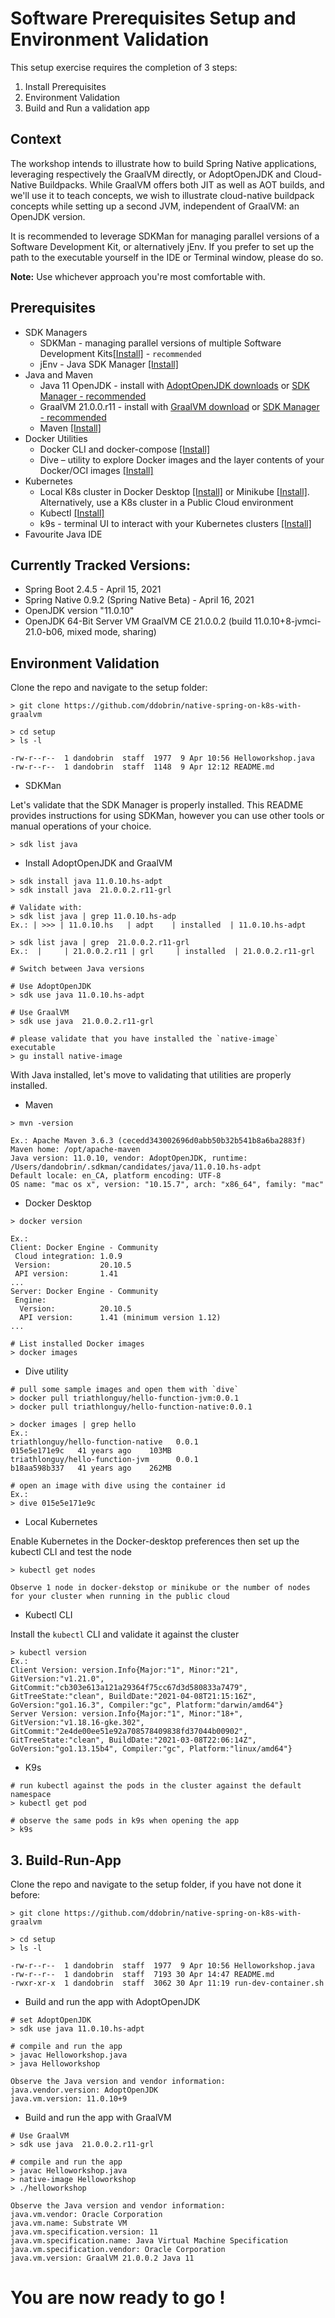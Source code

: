 # Software Prerequisites Setup and Environment Validation

This setup exercise requires the completion of 3 steps:
1. Install Prerequisites
2. Environment Validation 
3. Build and Run a validation app 

## Context
The workshop intends to illustrate how to build Spring Native applications, leveraging respectively the GraalVM directly, 
or AdoptOpenJDK and Cloud-Native Buildpacks. While GraalVM offers both JIT as well as AOT builds, and we'll use it to teach concepts, we wish to illustrate cloud-native buildpack concepts while setting up a second JVM, independent of GraalVM: an OpenJDK version.

It is recommended to leverage  SDKMan for managing parallel versions of a Software Development Kit, or alternatively jEnv.
If you prefer to set up the path to the executable yourself in the IDE or Terminal window, please do so.

**Note:** Use whichever approach you're most comfortable with.

## Prerequisites 

* SDK Managers
    * SDKMan - managing parallel versions of multiple Software Development Kits[[Install]](https://sdkman.io/) - `recommended`
    * jEnv - Java SDK Manager [[Install]](https://www.jenv.be/)
* Java and Maven
    * Java 11 OpenJDK - install with [AdoptOpenJDK downloads](https://adoptopenjdk.net/installation.html) or [SDK Manager - recommended](https://sdkman.io/jdks#AdoptOpenJDK)
    * GraalVM 21.0.0.r11 - install with [GraalVM download](https://www.graalvm.org/) or [SDK Manager - recommended](https://sdkman.io/jdks#Oracle)
    * Maven [[Install]](https://maven.apache.org/install.html)
* Docker Utilities
    * Docker CLI and docker-compose [[Install]](https://www.docker.com/products/docker-desktop)
    * Dive – utility to explore Docker images and the layer contents of your Docker/OCI images [[Install]](https://github.com/wagoodman/dive)
* Kubernetes
    * Local K8s cluster in Docker Desktop [[Install]]((https://www.docker.com/products/docker-desktop)) or Minikube [[Install]](https://minikube.sigs.k8s.io/docs/start/). Alternatively, use a K8s cluster in a Public Cloud environment
    * Kubectl [[Install]](https://kubernetes.io/docs/tasks/tools/)
    * k9s - terminal UI to interact with your Kubernetes clusters [[Install]](https://github.com/derailed/k9s)
* Favourite Java IDE

## Currently Tracked Versions:
* Spring Boot 2.4.5 - April 15, 2021
* Spring Native 0.9.2 (Spring Native Beta) - April 16, 2021
* OpenJDK version "11.0.10"
* OpenJDK 64-Bit Server VM GraalVM CE 21.0.0.2 (build 11.0.10+8-jvmci-21.0-b06, mixed mode, sharing)

## Environment Validation

Clone the repo and navigate to the setup folder:
```shell
> git clone https://github.com/ddobrin/native-spring-on-k8s-with-graalvm

> cd setup
> ls -l

-rw-r--r--  1 dandobrin  staff  1977  9 Apr 10:56 Helloworkshop.java
-rw-r--r--  1 dandobrin  staff  1148  9 Apr 12:12 README.md
```

* SDKMan

Let's validate that the SDK Manager is properly installed. This README provides instructions for using SDKMan, however you can use other tools or manual operations of your choice.

```shell
> sdk list java
```

* Install AdoptOpenJDK and GraalVM
```shell
> sdk install java 11.0.10.hs-adpt 
> sdk install java  21.0.0.2.r11-grl 

# Validate with:
> sdk list java | grep 11.0.10.hs-adp
Ex.: | >>> | 11.0.10.hs   | adpt    | installed  | 11.0.10.hs-adpt     

> sdk list java | grep  21.0.0.2.r11-grl
Ex.:  |     | 21.0.0.2.r11 | grl     | installed  | 21.0.0.2.r11-grl    

# Switch between Java versions

# Use AdoptOpenJDK
> sdk use java 11.0.10.hs-adpt

# Use GraalVM
> sdk use java  21.0.0.2.r11-grl

# please validate that you have installed the `native-image` executable
> gu install native-image
```

With Java installed, let's move to validating that utilities are properly installed.

* Maven 

```shell
> mvn -version

Ex.: Apache Maven 3.6.3 (cecedd343002696d0abb50b32b541b8a6ba2883f)
Maven home: /opt/apache-maven
Java version: 11.0.10, vendor: AdoptOpenJDK, runtime: /Users/dandobrin/.sdkman/candidates/java/11.0.10.hs-adpt
Default locale: en_CA, platform encoding: UTF-8
OS name: "mac os x", version: "10.15.7", arch: "x86_64", family: "mac"
```
* Docker Desktop

```shell
> docker version

Ex.: 
Client: Docker Engine - Community
 Cloud integration: 1.0.9
 Version:           20.10.5
 API version:       1.41
...
Server: Docker Engine - Community
 Engine:
  Version:          20.10.5
  API version:      1.41 (minimum version 1.12)
...

# List installed Docker images
> docker images
```

* Dive utility

```shell
# pull some sample images and open them with `dive`
> docker pull triathlonguy/hello-function-jvm:0.0.1
> docker pull triathlonguy/hello-function-native:0.0.1

> docker images | grep hello
Ex.:
triathlonguy/hello-function-native   0.0.1                                                   015e5e171e9c   41 years ago    103MB
triathlonguy/hello-function-jvm      0.0.1                                                   b18aa598b337   41 years ago    262MB

# open an image with dive using the container id
Ex.:
> dive 015e5e171e9c
```

* Local Kubernetes

Enable Kubernetes in the Docker-desktop preferences then set up the kubectl CLI and test the node
```shell
> kubectl get nodes 

Observe 1 node in docker-dekstop or minikube or the number of nodes for your cluster when running in the public cloud
```

* Kubectl CLI

Install the `kubectl` CLI and validate it against the cluster
```shell
> kubectl version
Ex.: 
Client Version: version.Info{Major:"1", Minor:"21", GitVersion:"v1.21.0", GitCommit:"cb303e613a121a29364f75cc67d3d580833a7479", GitTreeState:"clean", BuildDate:"2021-04-08T21:15:16Z", GoVersion:"go1.16.3", Compiler:"gc", Platform:"darwin/amd64"}
Server Version: version.Info{Major:"1", Minor:"18+", GitVersion:"v1.18.16-gke.302", GitCommit:"2e4de00ee51e92a708578409838fd37044b00902", GitTreeState:"clean", BuildDate:"2021-03-08T22:06:14Z", GoVersion:"go1.13.15b4", Compiler:"gc", Platform:"linux/amd64"}
```

* K9s
```shell
# run kubectl against the pods in the cluster against the default namespace
> kubectl get pod

# observe the same pods in k9s when opening the app
> k9s
```

## 3. Build-Run-App 

Clone the repo and navigate to the setup folder, if you have not done it before:
```shell
> git clone https://github.com/ddobrin/native-spring-on-k8s-with-graalvm

> cd setup
> ls -l

-rw-r--r--  1 dandobrin  staff  1977  9 Apr 10:56 Helloworkshop.java
-rw-r--r--  1 dandobrin  staff  7193 30 Apr 14:47 README.md
-rwxr-xr-x  1 dandobrin  staff  3062 30 Apr 11:19 run-dev-container.sh
```

* Build and run the app with AdoptOpenJDK

```shell
# set AdoptOpenJDK
> sdk use java 11.0.10.hs-adpt

# compile and run the app
> javac Helloworkshop.java
> java Helloworkshop

Observe the Java version and vendor information:
java.vendor.version: AdoptOpenJDK
java.vm.version: 11.0.10+9
```

* Build and run the app with GraalVM

```shell
# Use GraalVM
> sdk use java  21.0.0.2.r11-grl

# compile and run the app
> javac Helloworkshop.java
> native-image Helloworkshop
> ./helloworkshop

Observe the Java version and vendor information:
java.vm.vendor: Oracle Corporation
java.vm.name: Substrate VM
java.vm.specification.version: 11
java.vm.specification.name: Java Virtual Machine Specification
java.vm.specification.vendor: Oracle Corporation
java.vm.version: GraalVM 21.0.0.2 Java 11
```

# You are now ready to go !